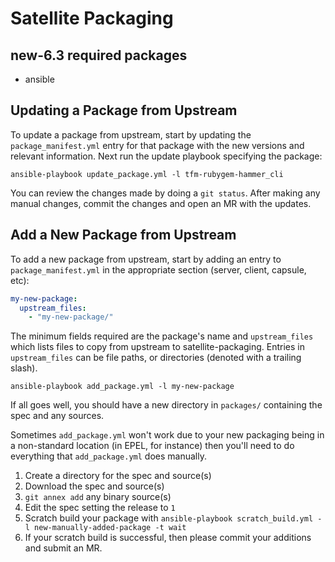 # Satellite Packaging

## new-6.3 required packages

- ansible

## Updating a Package from Upstream

To update a package from upstream, start by updating the `package_manifest.yml` entry for that package with the new versions and relevant information. Next run the update playbook specifying the package:

    ansible-playbook update_package.yml -l tfm-rubygem-hammer_cli

You can review the changes made by doing a `git status`. After making any manual changes, commit the changes and open an MR with the updates.

## Add a New Package from Upstream

To add a new package from upstream, start by adding an entry to `package_manifest.yml` in the appropriate section (server, client, capsule, etc):

```yaml
my-new-package:
  upstream_files:
    - "my-new-package/"
```

The minimum fields required are the package's name and `upstream_files` which lists files to copy from upstream to satellite-packaging. Entries in `upstream_files` can be file paths, or directories (denoted with a trailing slash).

```
ansible-playbook add_package.yml -l my-new-package
```

If all goes well, you should have a new directory in `packages/` containing the spec and any sources.

Sometimes `add_package.yml` won't work due to your new packaging being in a non-standard location (in EPEL, for instance) then you'll need to do everything that `add_package.yml` does manually.

1. Create a directory for the spec and source(s)
1. Download the spec and source(s)
1. `git annex add` any binary source(s)
1. Edit the spec setting the release to `1`
1. Scratch build your package with `ansible-playbook scratch_build.yml -l new-manually-added-package -t wait`
1. If your scratch build is successful, then please commit your additions and submit an MR.
